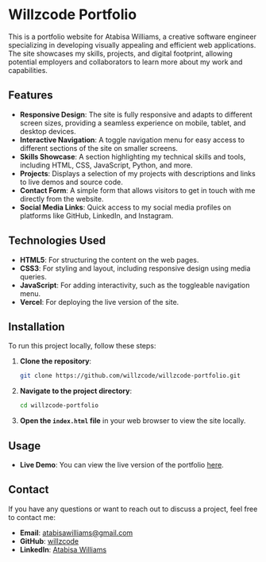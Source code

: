 
# Willzcode Portfolio

This is a portfolio website for Atabisa Williams, a creative software engineer specializing in developing visually appealing and efficient web applications. The site showcases my skills, projects, and digital footprint, allowing potential employers and collaborators to learn more about my work and capabilities.

## Features
- **Responsive Design**: The site is fully responsive and adapts to different screen sizes, providing a seamless experience on mobile, tablet, and desktop devices.
- **Interactive Navigation**: A toggle navigation menu for easy access to different sections of the site on smaller screens.
- **Skills Showcase**: A section highlighting my technical skills and tools, including HTML, CSS, JavaScript, Python, and more.
- **Projects**: Displays a selection of my projects with descriptions and links to live demos and source code.
- **Contact Form**: A simple form that allows visitors to get in touch with me directly from the website.
- **Social Media Links**: Quick access to my social media profiles on platforms like GitHub, LinkedIn, and Instagram.

## Technologies Used
- **HTML5**: For structuring the content on the web pages.
- **CSS3**: For styling and layout, including responsive design using media queries.
- **JavaScript**: For adding interactivity, such as the toggleable navigation menu.
- **Vercel**: For deploying the live version of the site.

## Installation
To run this project locally, follow these steps:

1. **Clone the repository**:
    ```bash
    git clone https://github.com/willzcode/willzcode-portfolio.git
    ```

2. **Navigate to the project directory**:
    ```bash
    cd willzcode-portfolio
    ```

3. **Open the `index.html` file** in your web browser to view the site locally.

## Usage
- **Live Demo**: You can view the live version of the portfolio [here](https://willzcode-portfolio.vercel.app).

## Contact
If you have any questions or want to reach out to discuss a project, feel free to contact me:

- **Email**: [atabisawilliams@gmail.com](mailto:atabisawilliams@gmail.com)
- **GitHub**: [willzcode](https://github.com/willzcode)
- **LinkedIn**: [Atabisa Williams](https://www.linkedin.com/in/atabisawilliams)
